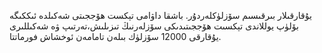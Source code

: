يۇقارقىلار بىرقىسىم سۆزلۈكلەردۇر.
باشقا داۋامى تېكست ھۆججىتى شەكىلدە ئىككىگە بۆلۈپ يوللاندى
تېكسىت ھۆججىتىدىكى سۆزلەرنىڭ تىزىلىش،تەرتىپ ۋە شەكىللىرى يۇقارقى 12000 سۆزلۈك بىلەن تامامەن ئوخشاش فورماتتا.
